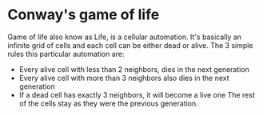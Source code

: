 ﻿# Conway's game of life
Game of life also know as Life, is a cellular automation.
It's basically an infinite grid of cells and each cell can be either dead or alive.
The 3 simple rules this particular automation are:
- Every alive cell with less than 2 neighbors, dies in the next generation
- Every alive cell with more than 3 neighbors also dies in the next generation
- If a dead cell has exactly 3 neighbors, it will become a live one
The rest of the cells stay as they were the previous generation.
